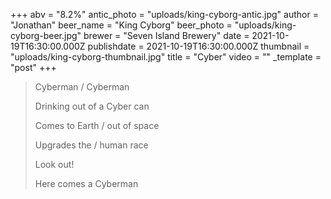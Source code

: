 +++
abv = "8.2%"
antic_photo = "uploads/king-cyborg-antic.jpg"
author = "Jonathan"
beer_name = "King Cyborg"
beer_photo = "uploads/king-cyborg-beer.jpg"
brewer = "Seven Island Brewery"
date = 2021-10-19T16:30:00.000Z
publishdate = 2021-10-19T16:30:00.000Z
thumbnail = "uploads/king-cyborg-thumbnail.jpg"
title = "Cyber"
video = ""
_template = "post"
+++

> Cyberman / Cyberman
>
> Drinking out of a Cyber can
>
> Comes to Earth / out of space
>
> Upgrades the / human race
>
> Look out!
>
> Here comes a Cyberman
